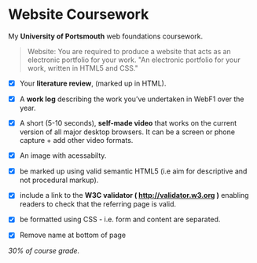 # Website Coursework
My **University of Portsmouth** web foundations coursework. 

>Website: 
You are required to produce a website that acts as an electronic portfolio for your work. "An electronic portfolio for your work, written in HTML5 and CSS." 

- [x] Your **literature review**, (marked up in HTML).

- [x] A **work log** describing the work you’ve undertaken in WebF1 over the year.

- [x] A short (5-10 seconds), **self-made video** that works on the current version of all major desktop browsers.  It can be a screen   or phone capture + add other video formats.

- [x] An image with acessabilty.

- [x] be marked up using valid semantic HTML5 (i.e aim for descriptive and not procedural markup).

- [x] include a link to the **W3C validator ( http://validator.w3.org )** enabling readers to check that the referring page is valid.

- [x] be formatted using CSS - i.e. form and content are separated.

- [x] Remove name at bottom of page


*30% of course grade.*







